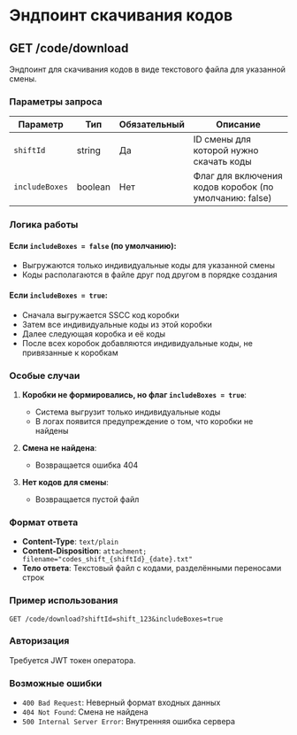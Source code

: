 # Эндпоинт скачивания кодов

## GET /code/download

Эндпоинт для скачивания кодов в виде текстового файла для указанной смены.

### Параметры запроса

| Параметр       | Тип     | Обязательный | Описание                                               |
| -------------- | ------- | ------------ | ------------------------------------------------------ |
| `shiftId`      | string  | Да           | ID смены для которой нужно скачать коды                |
| `includeBoxes` | boolean | Нет          | Флаг для включения кодов коробок (по умолчанию: false) |

### Логика работы

#### Если `includeBoxes = false` (по умолчанию):

- Выгружаются только индивидуальные коды для указанной смены
- Коды располагаются в файле друг под другом в порядке создания

#### Если `includeBoxes = true`:

- Сначала выгружается SSCC код коробки
- Затем все индивидуальные коды из этой коробки
- Далее следующая коробка и её коды
- После всех коробок добавляются индивидуальные коды, не привязанные к коробкам

### Особые случаи

1. **Коробки не формировались, но флаг `includeBoxes = true`**:

   - Система выгрузит только индивидуальные коды
   - В логах появится предупреждение о том, что коробки не найдены

2. **Смена не найдена**:

   - Возвращается ошибка 404

3. **Нет кодов для смены**:
   - Возвращается пустой файл

### Формат ответа

- **Content-Type**: `text/plain`
- **Content-Disposition**: `attachment; filename="codes_shift_{shiftId}_{date}.txt"`
- **Тело ответа**: Текстовый файл с кодами, разделёнными переносами строк

### Пример использования

```
GET /code/download?shiftId=shift_123&includeBoxes=true
```

### Авторизация

Требуется JWT токен оператора.

### Возможные ошибки

- `400 Bad Request`: Неверный формат входных данных
- `404 Not Found`: Смена не найдена
- `500 Internal Server Error`: Внутренняя ошибка сервера
